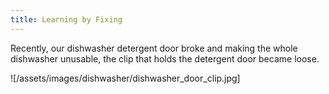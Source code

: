 ```yaml
---
title: Learning by Fixing
---
```


Recently, our dishwasher detergent door broke and making the whole dishwasher unusable, the clip that holds the detergent door became loose.

![/assets/images/dishwasher/dishwasher_door_clip.jpg]
